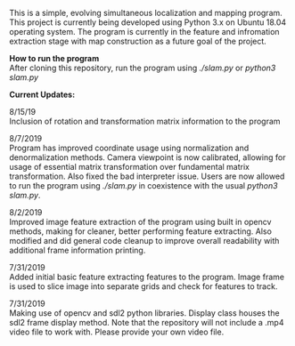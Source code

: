 This is a simple, evolving simultaneous localization and mapping program.
This project is currently being developed using Python 3.x on Ubuntu 18.04 operating system. The program is currently in the feature and 
infromation extraction stage with map construction as a future goal of the project.

**How to run the program**  
After cloning this repository, run the program using *./slam.py* or *python3 slam.py*

**Current Updates:**  

8/15/19  
Inclusion of rotation and transformation matrix information to the program

8/7/2019  
Program has improved coordinate usage using normalization and denormalization methods. Camera viewpoint is now 
calibrated, allowing for usage of essential matrix transformation over fundamental matrix transformation. Also
fixed the bad interpreter issue. Users are now allowed to run the program using *./slam.py* in coexistence with
the usual *python3 slam.py*.

8/2/2019  
Improved image feature extraction of the program using built in opencv methods, making for cleaner, better
performing feature extracting. Also modified and did general code cleanup to improve overall readability
with additional frame information printing.

7/31/2019  
Added initial basic feature extracting features to the program. Image frame is used to slice image into 
separate grids and check for features to track.

7/31/2019  
Making use of opencv and sdl2 python libraries. Display class houses the sdl2 frame display method.
Note that the repository will not include a .mp4 video file to work with. Please provide your own video file.
